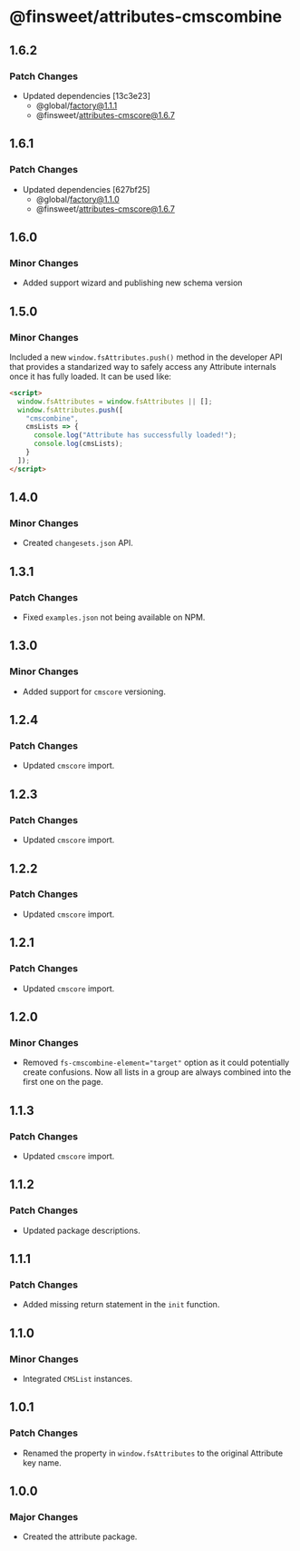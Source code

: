 # @finsweet/attributes-cmscombine

## 1.6.2

### Patch Changes

- Updated dependencies [13c3e23]
  - @global/factory@1.1.1
  - @finsweet/attributes-cmscore@1.6.7

## 1.6.1

### Patch Changes

- Updated dependencies [627bf25]
  - @global/factory@1.1.0
  - @finsweet/attributes-cmscore@1.6.7

## 1.6.0

### Minor Changes

- Added support wizard and publishing new schema version

## 1.5.0

### Minor Changes

Included a new `window.fsAttributes.push()` method in the developer API that provides a standarized way to safely access any Attribute internals once it has fully loaded.
It can be used like:

```html
<script>
  window.fsAttributes = window.fsAttributes || [];
  window.fsAttributes.push([
    "cmscombine",
    cmsLists => {
      console.log("Attribute has successfully loaded!");
      console.log(cmsLists);
    }
  ]);
</script>
```

## 1.4.0

### Minor Changes

- Created `changesets.json` API.

## 1.3.1

### Patch Changes

- Fixed `examples.json` not being available on NPM.

## 1.3.0

### Minor Changes

- Added support for `cmscore` versioning.

## 1.2.4

### Patch Changes

- Updated `cmscore` import.

## 1.2.3

### Patch Changes

- Updated `cmscore` import.

## 1.2.2

### Patch Changes

- Updated `cmscore` import.

## 1.2.1

### Patch Changes

- Updated `cmscore` import.

## 1.2.0

### Minor Changes

- Removed `fs-cmscombine-element="target"` option as it could potentially create confusions.
  Now all lists in a group are always combined into the first one on the page.

## 1.1.3

### Patch Changes

- Updated `cmscore` import.

## 1.1.2

### Patch Changes

- Updated package descriptions.

## 1.1.1

### Patch Changes

- Added missing return statement in the `init` function.

## 1.1.0

### Minor Changes

- Integrated `CMSList` instances.

## 1.0.1

### Patch Changes

- Renamed the property in `window.fsAttributes` to the original Attribute key name.

## 1.0.0

### Major Changes

- Created the attribute package.
